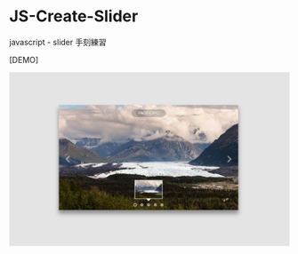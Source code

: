 # JS-Create-Slider
javascript - slider 手刻練習

[DEMO]

![images](https://github.com/jedchang/JS-Create-Slider/blob/master/preview.jpg)
